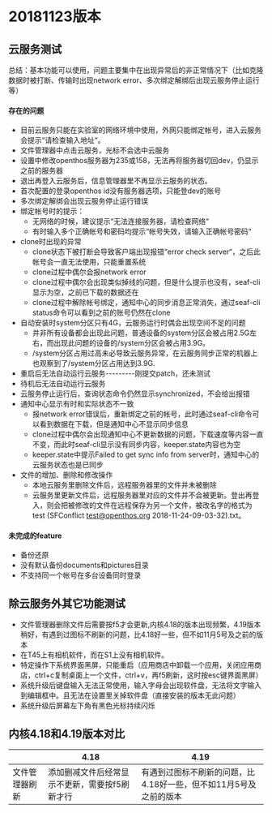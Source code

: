 # 20181123版本

## 云服务测试
总结：基本功能可以使用，问题主要集中在出现异常后的非正常情况下（比如克隆数据时被打断、传输时出现network error、多次绑定解绑后出现云服务停止运行等） 

#### 存在的问题
- 目前云服务只能在实验室的网络环境中使用，外网只能绑定帐号，进入云服务会提示“请检查输入地址“。
- 文件管理器中点击云服务，光标不会选中云服务
- 设置中修改openthos服务器为235或158，无法再将服务器切回dev，仍显示之前的服务器
- 退出再登入云服务后，信息管理器里不再显示云服务的状态。
- 首次配置的登录openthos id没有服务器选项，只能登dev的账号
- 多次绑定解绑会出现云服务停止运行错误
- 绑定帐号时的提示：
   - 无网络的时候，建议提示“无法连接服务器，请检查网络“
   - 有时输入多个正确帐号和密码均提示“帐号失效，请输入正确帐号密码“
- clone时出现的异常
   - clone状态下被打断会导致客户端出现报错“error check server“，之后此帐号会一直无法使用，只能重置系统
   - clone过程中偶尔会报network error
   - clone过程中偶尔会出现类似掉线的问题，但是什么提示也没有，seaf-cli显示为空，之前已下载的数据还在
   - clone过程中解除帐号绑定，通知中心的同步消息正常消失，通过seaf-cli status命令可以看到之前的账号仍然在clone
- 自动安装时system分区只有4G，云服务运行时偶会出现空间不足的问题
   - 并非所有设备都会出现此问题，普通设备的system分区会被占用2.5G左右，而出现此问题的设备的/system分区会被占用3.9G。
   - /system分区占用过高未必导致云服务异常，在云服务同步正常的机器上也观察到了/system分区占用达到3.9G.
- 重启后无法自动运行云服务---------刚提交patch，还未测试
- 待机后无法自动运行云服务
- 云服务停止运行后，查询状态命令仍然显示synchronized，不会给出报错
- 通知中心显示有时和实际状态不一致
   - 报network error错误后，重新绑定之前的帐号，此时通过seaf-cli命令可以看到数据在下载，但是通知中心不显示同步信息
   - clone过程中偶尔会出现通知中心不更新数据的问题，下载速度等内容一直不变，而此时seaf-cli显示没有同步内容，keeper.state内容也为空
   - keeper.state中提示Failed to get sync info from server时，通知中心的云服务状态也是已同步
- 文件的增加、删除和修改操作
   - 本地云服务里删除文件后，远程服务器里的文件并未被删除
   - 云服务里更新文件后，远程服务器里对应的文件并不会被更新。登出再登入，则会把被修改的文件在远程保存为另一个文件，被改名字的格式为test (SFConflict test@openthos.org 2018-11-24-09-03-32).txt。

#### 未完成的feature
- 备份还原
- 没有默认备份documents和pictures目录
- 不支持同一个帐号在多台设备同时登录

## 除云服务外其它功能测试
- 文件管理器删除文件后需要按f5才会更新,内核4.18的版本出现频繁，4.19版本稍好，有遇到过图标不刷新的问题，比4.18好一些，但不如11月5号及之前的版本
- 在T45上有相机软件，而在S1上没有相机软件。
- 特定操作下系统界面黑屏，只能重启（应用商店中卸载一个应用，关闭应用商店，ctrl+c复制桌面上一个文件，ctrl+v，再f5刷新，这时按esc键界面黑屏）
- 系统升级后键盘输入无法正常使用，输入字母会出现软件盘，无法将文字输入到编辑框中。且无法在设置里关掉软件盘（直接安装的版本无此问题）
- 系统升级后屏幕左下角有黑色光标持续闪烁


## 内核4.18和4.19版本对比

||4.18|4.19|
|-----|-----|-----|
|文件管理器刷新|添加删减文件后经常显示不更新，需要按f5刷新才行|有遇到过图标不刷新的问题，比4.18好一些，但不如11月5号及之前的版本|

